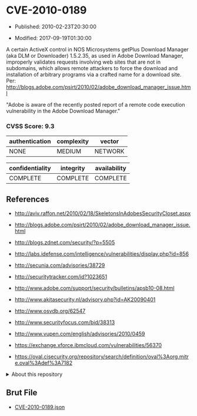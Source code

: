 # CVE-2010-0189

- Published: 2010-02-23T20:30:00

- Modified: 2017-09-19T01:30:00

A certain ActiveX control in NOS Microsystems getPlus Download Manager (aka DLM or Downloader) 1.5.2.35, as used in Adobe Download Manager, improperly validates requests involving web sites that are not in subdomains, which allows remote attackers to force the download and installation of arbitrary programs via a crafted name for a download site. Per: http://blogs.adobe.com/psirt/2010/02/adobe_download_manager_issue.html



"Adobe is aware of the recently posted report of a remote code execution vulnerability in the Adobe Download Manager."

### CVSS Score: **9.3**

| authentication | complexity | vector |
| --- | --- | --- |
| NONE | MEDIUM | NETWORK |

| confidentiality | integrity | availability |
| --- | --- | --- |
| COMPLETE | COMPLETE | COMPLETE |

## References

* http://aviv.raffon.net/2010/02/18/SkeletonsInAdobesSecurityCloset.aspx

* http://blogs.adobe.com/psirt/2010/02/adobe_download_manager_issue.html

* http://blogs.zdnet.com/security/?p=5505

* http://labs.idefense.com/intelligence/vulnerabilities/display.php?id=856

* http://secunia.com/advisories/38729

* http://securitytracker.com/id?1023651

* http://www.adobe.com/support/security/bulletins/apsb10-08.html

* http://www.akitasecurity.nl/advisory.php?id=AK20090401

* http://www.osvdb.org/62547

* http://www.securityfocus.com/bid/38313

* http://www.vupen.com/english/advisories/2010/0459

* https://exchange.xforce.ibmcloud.com/vulnerabilities/56370

* https://oval.cisecurity.org/repository/search/definition/oval%3Aorg.mitre.oval%3Adef%3A7182

<details>
<summary>About this repository</summary> 

  This repository is part of the project [Live Hack CVE](https://github.com/Live-Hack-CVE). Main website can be found [www.live-hack.org](https://www.live-hack.org) 
  
  Made by [Sn0wAlice](https://github.com/Sn0wAlice) for the people that care about security and need to have a feed of the latest CVEs. Hope you enjoy it, don't forget to star the repo and follow me on [Twitter](https://twitter.com/Sn0wAlice) and [Github](https://github.com/Sn0wAlice). And that is my [personnal website](https://www.alice-snow.me/)

  - [Home Page](https://github.com/Live-Hack-CVE)
  - [Framework](https://github.com/Live-Hack-CVE/cve-framework)
  - [CVE database](https://github.com/Live-Hack-CVE/full_database)
  - [Changelog](https://github.com/Live-Hack-CVE/Changelog)
</details>

## Brut File

* [CVE-2010-0189.json](https://raw.githubusercontent.com/Live-Hack-CVE/full_database/main/cves/2010/CVE-2010-0189.json)

